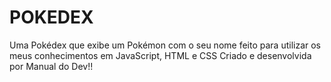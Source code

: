 # POKEDEX
Uma Pokédex que exibe um Pokémon com o seu nome feito para utilizar os meus conhecimentos em JavaScript, HTML e CSS
Criado e desenvolvida por Manual do Dev!!
